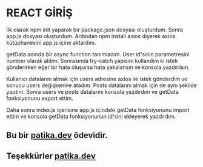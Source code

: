 # REACT GİRİŞ
İlk olarak npm init yaparak bir package.json dosyası oluşturdum. Sonra app.js dosyası oluşturdum. Ardından npm install axios diyerek axios kütüphanesini app.js içine aktardım. 

getData adında bir async function tanımladım. User id'sinin parametresini number olarak aldım. Sonrasında try-catch yapısını kullandım ki istek gönderirken eğer bir hata oluşursa hata yakalansın ve konsola yazdırılsın. 

Kullanıcı datalarını almak için users adresine axios ile istek gönderdim ve sonucu users değişkenine atadım. Posts datalarını almak için de aynı şekilde yaptım. Sonra users ve posts datalarını konsola yazdırdım ve getData fonksiyonunu export ettim. 

Daha sonra index.js içerisine app.js içindeki getData fonksiyonunu import ettim ve konsola getData fonksiyonunun id'sini ekleyerek yazdırdım.

## Bu bir [patika.dev](https://www.patika.dev/tr) ödevidir. 
## Teşekkürler [patika.dev](https://www.patika.dev/tr)
